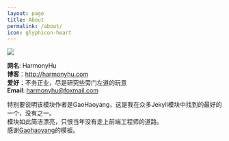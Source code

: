```yaml
---
layout: page
title: About
permalink: /about/
icon: glyphicon-heart
---
```


![](https://github.com/HarmonyHu/harmonyhu.github.io/raw/master/_posts/images/logo.jpg)  

**网名**: HarmonyHu  
**博客**：<http://harmonyhu.com>  
**爱好**：不务正业，尽是研究些旁门左道的玩意  
**Email**:  <a href="mailto:harmonyhu@foxmail.com?subject=Say Hello">harmonyhu@foxmail.com</a>  

特别要说明该模块作者是GaoHaoyang，这是我在众多Jekyll模块中找到的最好的一个，没有之一。  
模块如此简洁漂亮，只恨当年没有走上前端工程师的道路。  
感谢[Gaohaoyang](https://github.com/Gaohaoyang/gaohaoyang.github.io)的模板。
